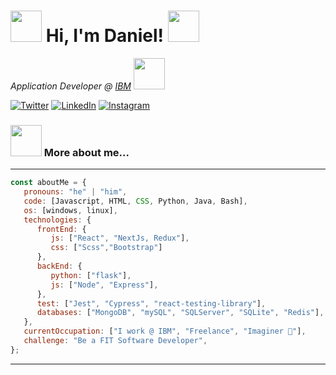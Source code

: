 <h1><img src="https://media.giphy.com/media/jMHfZbVnPjR7hlatmx/giphy.gif" width="50"> Hi, I'm Daniel! <img src="https://media.giphy.com/media/jMHfZbVnPjR7hlatmx/giphy.gif" width="50"></h1>
<p><em> Application Developer @ <a href="https://www.ibm.com">IBM</a> 
</em> <img src="https://media.giphy.com/media/7JQIe39F9KsCNN9f99/giphy.gif" width="50">
<br/></p>


<a href="https://twitter.com/RdzCore" target="_blank"><img src="https://img.shields.io/twitter/follow/RdzCore?style=flat-square&labelColor=1da1f2&logo=twitter&logoColor=white&label=Twitter" alt="Twitter"></a>
<a href="https://www.linkedin.com/in/daniel-rodríguez-contreras/" target="_blank"><img src="https://img.shields.io/badge/LinkedIn-%230077B5.svg?&style=flat-square&logo=linkedin&logoColor=white" alt="LinkedIn"></a>
<a href="https://www.instagram.com/rdzcore/" target="_blank"><img src="https://img.shields.io/badge/Instagram-%23E4405F.svg?&style=flat-square&logo=instagram&logoColor=white" alt="Instagram"></a>

### <img src="https://media.giphy.com/media/PLIuwX8r3LoqQ8ns6k/giphy.gif" width="50"> More about me... 
---
```javascript
const aboutMe = {
   pronouns: "he" | "him",
   code: [Javascript, HTML, CSS, Python, Java, Bash],
   os: [windows, linux],
   technologies: {
      frontEnd: {
         js: ["React", "NextJs, Redux"],
         css: ["Scss","Bootstrap"]
      },
      backEnd: {
         python: ["flask"],
         js: ["Node", "Express"],
      },
      test: ["Jest", "Cypress", "react-testing-library"],
      databases: ["MongoDB", "mySQL", "SQLServer", "SQLite", "Redis"],
   },
   currentOccupation: ["I work @ IBM", "Freelance", "Imaginer 🌱"],
   challenge: "Be a FIT Software Developer",
};
```
---

<!--
**DaniRdz/DaniRdz** is a ✨ _special_ ✨ repository because its `README.md` (this file) appears on your GitHub profile.

Here are some ideas to get you started:

- 🔭 I’m currently working on ...
- 🌱 I’m currently learning ...
- 👯 I’m looking to collaborate on ...
- 🤔 I’m looking for help with ...
- 💬 Ask me about ...
- 📫 How to reach me: ...
- 😄 Pronouns: ...
- ⚡ Fun fact: ...
-->
